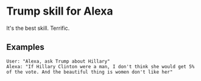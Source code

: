 # Trump skill for Alexa

It's the best skill. Terrific.

## Examples
    User: "Alexa, ask Trump about Hillary"
    Alexa: "If Hillary Clinton were a man, I don't think she would get 5% of the vote. And the beautiful thing is women don't like her"
